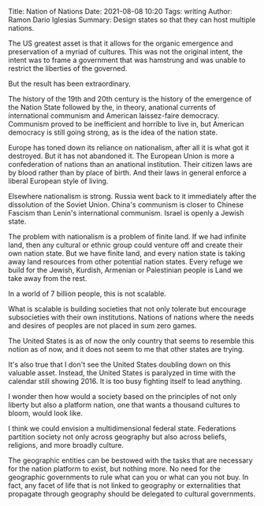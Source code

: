 Title: Nation of Nations
Date: 2021-08-08 10:20
Tags: writing
Author: Ramon Dario Iglesias
Summary: Design states so that they can host multiple nations.

The US greatest asset is that it allows for the organic emergence and preservation of a myriad of cultures. This was not the original intent, the intent was to frame a government that was hamstrung and was unable to restrict the liberties of the governed.  
  
But the result has been extraordinary.  
  
The history of the 19th and 20th century is the history of the emergence of the Nation State followed by the, in theory, anational currents of international communism and American laissez-faire democracy. Communism proved to be inefficient and horrible to live in, but American democracy is still going strong, as is the idea of the nation state.  
  
Europe has toned down its reliance on nationalism, after all it is what got it destroyed. But it has not abandoned it. The European Union is more a confederation of nations than an anational institution. Their citizen laws are by blood rather than by place of birth. And their laws in general enforce a liberal European style of living.  
  
Elsewhere nationalism is strong. Russia went back to it immediately after the dissolution of the Soviet Union. China's communism is closer to Chinese Fascism than Lenin's international communism. Israel is openly a Jewish state.  
  
The problem with nationalism is a problem of finite land. If we had infinite land, then any cultural or ethnic group could venture off and create their own nation state. But we have finite land, and every nation state is taking away land resources from other potential nation states. Every refuge we build for the Jewish, Kurdish, Armenian or Palestinian people is Land we take away from the rest.  
  
In a world of 7 billion people, this is not scalable.  
  
What is scalable is building societies that not only tolerate but encourage subsocieties with their own institutions. Nations of nations where the needs and desires of peoples are not placed in sum zero games.  
  
The United States is as of now the only country that seems to resemble this notion as of now, and it does not seem to me that other states are trying.  
  
It's also true that I don't see the United States doubling down on this valuable asset. Instead, the United States is paralyzed in time with the calendar still showing 2016. It is too busy fighting itself to lead anything.  
  
I wonder then how would a society based on the principles of not only liberty but also a platform nation, one that wants a thousand cultures to bloom, would look like.  
  
I think we could envision a multidimensional federal state. Federations partition society not only across geography but also across beliefs, religions, and more broadly culture.  
  
The geographic entities can be bestowed with the tasks that are necessary for the nation platform to exist, but nothing more. No need for the geographic governments to rule what can you or what can you not buy. In fact, any facet of life that is not linked to geography or externalities that propagate through geography should be delegated to cultural governments.
